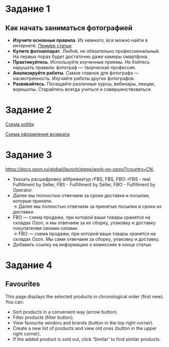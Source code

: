 # Задание 1
## Как начать заниматься фотографией
* **Изучите основные правила**. Их немного, все можно найти в интернете. [Пример статьи](https://lifehacker.ru/perfect-photo/).
* **Купите фотоаппарат**. Любой, не обязательно профессиональный. На первых порах будет достаточно даже камеры смартфона.
* **Практикуйтесь**. Используйте изученные приемы. Не бойтесь нарушать правила: фотограф — творческая профессия.
* **Анализируйте работы**. Самое главное для фотографа — насмотренность. Изучайте работы других фотографов.
* **Развивайтесь**. Посещайте различные курсы, вебинары, лекции, воркшопы. Старайтесь всегда учиться и совершенствоваться.

# Задание 2
[Схема хобби](https://drive.google.com/file/d/1EeVeNKt9oqV-6qq_SHG3JDu1ZheaJ8h8/view?usp=sharing )

[Схема оформления возврата](https://drive.google.com/file/d/1wt7qtZ9N_qbw4h1RJSuunFwR-ZA24NHb/view?usp=sharing)

# Задание 3
https://docs.ozon.ru/global/launch/steps/work-on-ozon/?country=CN 
* Указать расшифровку аббревиатур rFBS, FBS, FBO: rFBS - real Fulfillment by Seller, FBS - Fulfillment by Seller, FBO - Fulfillment by Operator.
* Далее мы полностью отвечаем за сроки доставки и посылки, которые приняли.
</br>-> Далее мы полностью отвечаем за принятые посылки и сроки их доставки.
* FBO — схема продажи, при которой ваши товары хранятся на складах Ozon, и мы отвечаем за их сборку, упаковку и доставку покупателям своими силами.
</br>-> FBO — схема продажи, при которой ваши товары хранятся на складах Ozon. Мы сами отвечаем за сборку, упаковку и доставку.
*  Добавить ссылку на информацию о комиссиях в конце статьи.

# Задание 4
## Favourites
This page displays the selected products in chronological order (first new). You can:
* Sort products in a convenient way (arrow button).
* Filter products (filter button).
* View favourite vendors and brands (button in the top right corner).
* Create a new list of products and view old ones (button in the upper right corner).
* If the added product is sold out, click 'Similar' to find similar products.

